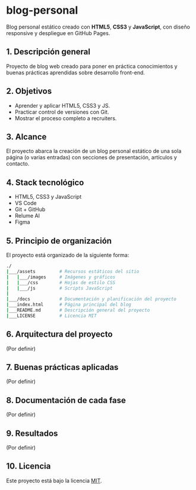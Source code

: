 # blog-personal
Blog personal estático creado con **HTML5**, **CSS3** y **JavaScript**, con diseño responsive y despliegue en GitHub Pages.

## 1. Descripción general
Proyecto de blog web creado para poner en práctica conocimientos y buenas prácticas aprendidas sobre desarrollo front-end.

## 2. Objetivos
- Aprender y aplicar HTML5, CSS3 y JS.
- Practicar control de versiones con Git.
- Mostrar el proceso completo a recruiters.

## 3. Alcance
El proyecto abarca la creación de un blog personal estático de una sola página (o varias entradas) con secciones de presentación, artículos y contacto.

## 4. Stack tecnológico
- HTML5, CSS3 y JavaScript
- VS Code
- Git + GitHub
- Relume AI
- Figma

## 5. Principio de organización
El proyecto está organizado de la siguiente forma:
```bash
./
|___/assets         # Recursos estáticos del sitio
|   |___/images     # Imágenes y gráficos
|   |___/css        # Hojas de estilo CSS
|   |___/js         # Scripts JavaScript
|
|___/docs           # Documentación y planificación del proyecto
|___index.html      # Página principal del blog
|___README.md       # Descripción general del proyecto
|___LICENSE         # Licencia MIT
```

## 6. Arquitectura del proyecto
(Por definir)

## 7. Buenas prácticas aplicadas
(Por definir)

## 8. Documentación de cada fase
(Por definir)

## 9. Resultados
(Por definir)

## 10. Licencia
Este proyecto está bajo la licencia [MIT](./LICENSE).
